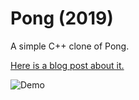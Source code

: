 # Pong (2019)

A simple C++ clone of Pong.

[Here is a blog post about it.](https://austinmorlan.com/posts/pong_clone/)

![Demo](https://austinmorlan.com/posts/pong_clone/media/demo.gif)

